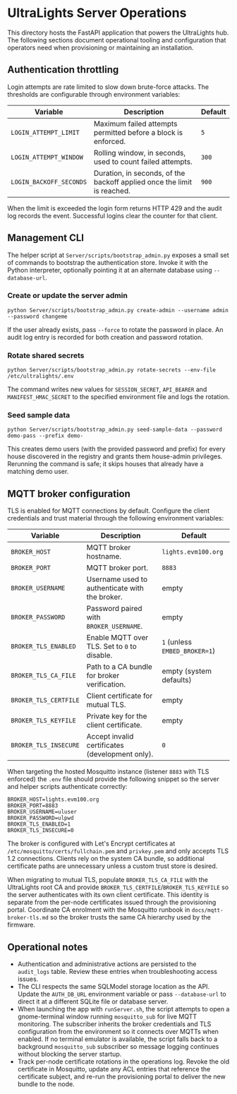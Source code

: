 # UltraLights Server Operations

This directory hosts the FastAPI application that powers the UltraLights hub.
The following sections document operational tooling and configuration that
operators need when provisioning or maintaining an installation.

## Authentication throttling

Login attempts are rate limited to slow down brute-force attacks. The
thresholds are configurable through environment variables:

| Variable | Description | Default |
| --- | --- | --- |
| `LOGIN_ATTEMPT_LIMIT` | Maximum failed attempts permitted before a block is enforced. | `5` |
| `LOGIN_ATTEMPT_WINDOW` | Rolling window, in seconds, used to count failed attempts. | `300` |
| `LOGIN_BACKOFF_SECONDS` | Duration, in seconds, of the backoff applied once the limit is reached. | `900` |

When the limit is exceeded the login form returns HTTP 429 and the audit log
records the event. Successful logins clear the counter for that client.

## Management CLI

The helper script at `Server/scripts/bootstrap_admin.py` exposes a small set of
commands to bootstrap the authentication store. Invoke it with the Python
interpreter, optionally pointing it at an alternate database using
`--database-url`.

### Create or update the server admin

```
python Server/scripts/bootstrap_admin.py create-admin --username admin --password changeme
```

If the user already exists, pass `--force` to rotate the password in place. An
audit log entry is recorded for both creation and password rotation.

### Rotate shared secrets

```
python Server/scripts/bootstrap_admin.py rotate-secrets --env-file /etc/ultralights/.env
```

The command writes new values for `SESSION_SECRET`, `API_BEARER` and
`MANIFEST_HMAC_SECRET` to the specified environment file and logs the rotation.

### Seed sample data

```
python Server/scripts/bootstrap_admin.py seed-sample-data --password demo-pass --prefix demo-
```

This creates demo users (with the provided password and prefix) for every house
discovered in the registry and grants them house-admin privileges. Rerunning the
command is safe; it skips houses that already have a matching demo user.

## MQTT broker configuration

TLS is enabled for MQTT connections by default. Configure the client credentials
and trust material through the following environment variables:

| Variable | Description | Default |
| --- | --- | --- |
| `BROKER_HOST` | MQTT broker hostname. | `lights.evm100.org` |
| `BROKER_PORT` | MQTT broker port. | `8883` |
| `BROKER_USERNAME` | Username used to authenticate with the broker. | empty |
| `BROKER_PASSWORD` | Password paired with `BROKER_USERNAME`. | empty |
| `BROKER_TLS_ENABLED` | Enable MQTT over TLS. Set to `0` to disable. | `1` (unless `EMBED_BROKER=1`) |
| `BROKER_TLS_CA_FILE` | Path to a CA bundle for broker verification. | empty (system defaults) |
| `BROKER_TLS_CERTFILE` | Client certificate for mutual TLS. | empty |
| `BROKER_TLS_KEYFILE` | Private key for the client certificate. | empty |
| `BROKER_TLS_INSECURE` | Accept invalid certificates (development only). | `0` |

When targeting the hosted Mosquitto instance (listener `8883` with TLS enforced)
the `.env` file should provide the following snippet so the server and helper
scripts authenticate correctly:

```
BROKER_HOST=lights.evm100.org
BROKER_PORT=8883
BROKER_USERNAME=uluser
BROKER_PASSWORD=ulpwd
BROKER_TLS_ENABLED=1
BROKER_TLS_INSECURE=0
```

The broker is configured with Let's Encrypt certificates at
`/etc/mosquitto/certs/fullchain.pem` and `privkey.pem` and only accepts TLS 1.2
connections. Clients rely on the system CA bundle, so additional certificate
paths are unnecessary unless a custom trust store is desired.

When migrating to mutual TLS, populate `BROKER_TLS_CA_FILE` with the
UltraLights root CA and provide `BROKER_TLS_CERTFILE`/`BROKER_TLS_KEYFILE` so the
server authenticates with its own client certificate. This identity is separate
from the per-node certificates issued through the provisioning portal.
Coordinate CA enrolment with the Mosquitto runbook in `docs/mqtt-broker-tls.md`
so the broker trusts the same CA hierarchy used by the firmware.

## Operational notes

- Authentication and administrative actions are persisted to the `audit_logs`
  table. Review these entries when troubleshooting access issues.
- The CLI respects the same SQLModel storage location as the API. Update the
  `AUTH_DB_URL` environment variable or pass `--database-url` to direct it at a
  different SQLite file or database server.
- When launching the app with `runServer.sh`, the script attempts to open a
  gnome-terminal window running `mosquitto_sub` for live MQTT monitoring. The
  subscriber inherits the broker credentials and TLS configuration from the
  environment so it connects over MQTTs when enabled. If no terminal emulator is
  available, the script falls back to a background `mosquitto_sub` subscriber so
  message logging continues without blocking the server startup.
- Track per-node certificate rotations in the operations log. Revoke the old
  certificate in Mosquitto, update any ACL entries that reference the certificate
  subject, and re-run the provisioning portal to deliver the new bundle to the
  node.
